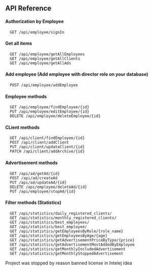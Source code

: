 
## API Reference

#### Authorization by Employee

```http
  GET /api/employee/signIn

```
#### Get all items

```http
  GET /api/employee/getAllEmployees
  GET /api/employee/getAllClients
  GET /api/employee/getAllAds

```

#### Add employee (Add employee with director role on your database)

```http
  POST /api/employee/addEmployee
```

#### Employee methods

```http
  GET /api/employee/findEmployee/{id}
  PUT /api/employee/editEmployee/{id}
  DELETE /api/employee/deleteEmployee/{id}
```

#### CLient methods

```http
  GET /api/client/findEmployee/{id}
  POST /api/client/addClient
  PUT /api/client/updateClient/{id}
  PATCH /api/client/addArchive/{id}
```


#### Advertisement   methods

```http
  GET /api/ad/getAd/{id}
  POST /api/ad/createAd
  PUT /api/ad/updateAd/{id}
  DELETE /api/employee/deleteAd/{id}
  PUT /api/employee/stopAd/{id}
```


#### Filter methods (Statistics)

```http
  GET /api/statistics/daily_registered_clients/
  GET /api/statistics/monthly_registered_clients/
  GET /api/statistics/best_employees/
  GET /api/statistics/best_employee/
  GET /api/statistics/getEmployeesByRole/{role_name}
  GET /api/statistics/getEmployeesByAge/{age}
  GET /api/statistics/getAdvertisementPriceByType/{price}
  GET /api/statistics/getAdvertisementMostAddedByEmployee
  GET /api/statistics/getMonthlyIncludedAdvertisement
  GET /api/statistics/getMonthlyStoppedAdvertisement
```

Project was stopped by reason banned license in Intelej idea


